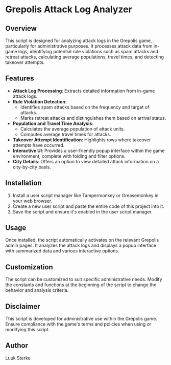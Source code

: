# Grepolis Attack Log Analyzer

## Overview

This script is designed for analyzing attack logs in the Grepolis game, particularly for administrative purposes. It processes attack data from in-game logs, identifying potential rule violations such as spam attacks and retreat attacks, calculating average populations, travel times, and detecting takeover attempts.

## Features

- **Attack Log Processing**: Extracts detailed information from in-game attack logs.
- **Rule Violation Detection**:
  - Identifies spam attacks based on the frequency and target of attacks.
  - Marks retreat attacks and distinguishes them based on arrival status.
- **Population and Travel Time Analysis**:
  - Calculates the average population of attack units.
  - Computes average travel times for attacks.
- **Takeover Attempt Identification**: Highlights rows where takeover attempts have occurred.
- **Interactive UI**: Provides a user-friendly popup interface within the game environment, complete with folding and filter options.
- **City Details**: Offers an option to view detailed attack information on a city-by-city basis.

## Installation

1. Install a user script manager like Tampermonkey or Greasemonkey in your web browser.
2. Create a new user script and paste the entire code of this project into it.
3. Save the script and ensure it's enabled in the user script manager.

## Usage

Once installed, the script automatically activates on the relevant Grepolis admin pages. It analyzes the attack logs and displays a popup interface with summarized data and various interactive options.

## Customization

The script can be customized to suit specific administrative needs. Modify the constants and functions at the beginning of the script to change the behavior and analysis criteria.

## Disclaimer

This script is developed for administrative use within the Grepolis game. Ensure compliance with the game's terms and policies when using or modifying this script.

## Author

Luuk Sterke

